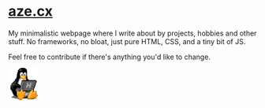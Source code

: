 # [aze.cx](https://aze.cx)

My minimalistic webpage where I write about by projects, hobbies and other stuff.
No frameworks, no bloat, just pure HTML, CSS, and a tiny bit of JS.

Feel free to contribute if there's anything you'd like to change.


<img style="width:60px;" alt="Tux" src="https://github.com/azecx/aze.cx/blob/main/assets/img/tux.gif?raw=true">
